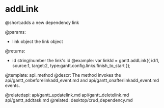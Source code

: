 addLink
=============
@short:adds a new dependency link
	

@params:
- link	object 	the link object

@returns:
- id	string/number	the link's id
@example:
var linkId = gantt.addLink({
	id:1,
    source:1,
    target:2,
    type:gantt.config.links.finish_to_start
});

@template:	api_method
@descr:
The method invokes the api/gantt_onbeforelinkadd_event.md and api/gantt_onafterlinkadd_event.md events.

@relatedapi:
    api/gantt_updatelink.md
    api/gantt_deletelink.md
	api/gantt_addtask.md
@related:
	desktop/crud_dependency.md

	

